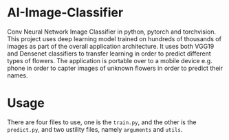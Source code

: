 # AI-Image-Classifier
Conv Neural Network Image Classifier in python, pytorch and torchvision. This project uses deep learning model trained on hundreds of thousands of images as part of the overall application architecture. It uses both VGG19 and Densenet classifiers to transfer learning in order to predict different types of flowers. The application is portable over to a mobile device e.g. phone in order to capter images of unknown flowers in order to predict their names.

# Usage
There are four files to use, one is the `train.py`, and the other is the `predict.py`, and two ustility files, namely `arguments` and `utils`.
